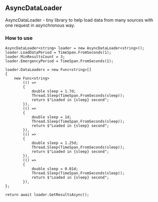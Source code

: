## AsyncDataLoader
AsyncDataLoader - tiny library to help load data from many sources with one request in asynchronous way.

### How to use
    AsyncDataLoader<string> loader = new AsyncDataLoader<string>();
    loader.LoadDataPeriod = TimeSpan.FromSeconds(1);
    loader.MinResultsCount = 3;
    loader.EmergencyPeriod = TimeSpan.FromSeconds(1);

    loader.DataLoaders = new Func<string>[]
    {
        new Func<string>
            (() =>
            {
                double sleep = 1.7d;
                Thread.Sleep(TimeSpan.FromSeconds(sleep));
                return $"Loaded in {sleep} second";
            }), 
            (() =>
            {
                double sleep = 1d;
                Thread.Sleep(TimeSpan.FromSeconds(sleep));
                return $"Loaded in {sleep} second";
            }),
            (() =>
            {
                double sleep = 1.25d;
                Thread.Sleep(TimeSpan.FromSeconds(sleep));
                return $"Loaded in {sleep} second";
            }),
            (() =>
            {
                double sleep = 0.01d;
                Thread.Sleep(TimeSpan.FromSeconds(sleep));
                return $"Loaded in {sleep} second";
            }),
    };

    return await loader.GetResultsAsync();
